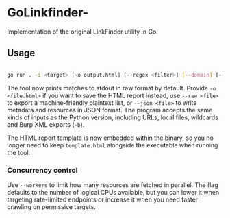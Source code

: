 # GoLinkfinder-
Implementation of the original LinkFinder utility in Go.

## Usage

```bash

go run . -i <target> [-o output.html] [--regex <filter>] [--domain] [--scope <domain>] [--cookies <cookie-string>] [--timeout <seconds>] [--json <file>] [--workers <n>]

```

The tool now prints matches to stdout in raw format by default. Provide `-o <file.html>` if you want to save the HTML report instead, use `--raw <file>` to export a machine-friendly plaintext list, or `--json <file>` to write metadata and resources in JSON format. The program accepts the same kinds of inputs as the Python version, including URLs, local files, wildcards and Burp XML exports (`-b`).

The HTML report template is now embedded within the binary, so you no longer need to keep `template.html` alongside the executable when running the tool.

### Concurrency control

Use `--workers` to limit how many resources are fetched in parallel. The flag defaults to the number of logical CPUs available, but you can lower it when targeting rate-limited endpoints or increase it when you need faster crawling on permissive targets.
